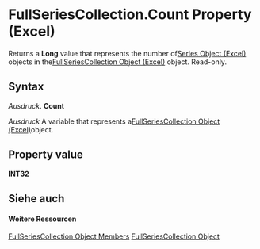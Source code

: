 
# FullSeriesCollection.Count Property (Excel)

Returns a  **Long** value that represents the number of[Series Object (Excel)](c7d34b32-8172-f7a0-0a17-f01d44246b64.md) objects in the[FullSeriesCollection Object (Excel)](5d7b7e7c-0a74-307b-84f9-56143ceba464.md) object. Read-only.


## Syntax

 _Ausdruck_. **Count**

 _Ausdruck_ A variable that represents a[FullSeriesCollection Object (Excel)](5d7b7e7c-0a74-307b-84f9-56143ceba464.md)object.


## Property value

 **INT32**


## Siehe auch


#### Weitere Ressourcen


[FullSeriesCollection Object Members](http://msdn.microsoft.com/library/18060b3a-f25c-fa99-d3f3-dd59f7928465%28Office.15%29.aspx)
[FullSeriesCollection Object](5d7b7e7c-0a74-307b-84f9-56143ceba464.md)